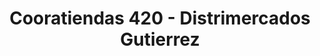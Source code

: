 ---
title: "Cooratiendas 420 - Distrimercados Gutierrez"
url: /bogota-d-c/cooratiendas-420-distrimercados-gutierrez/
shop: supermercado
---